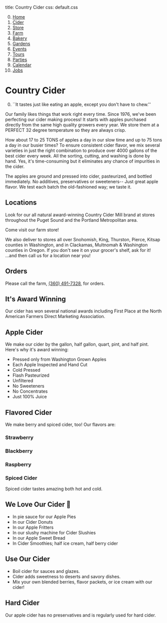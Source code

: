 title: Country Cider
css: default.css

0. [Home](index.html)
1. [Cider](cider.html)
2. [Store](store.html)
3. [Farm](farm.html)
4. [Bakery](bakery.html)
5. [Gardens](gardens.html)
6. [Events](events.html)
7. [Tours](tours.html)
8. [Parties](parties.html)
9. [Calendar](calendar.html)
10. [Jobs](jobs.html)

# Country Cider

0. ``It tastes just like eating an apple, except you don't have to chew.''

Our family likes things that work right every time.
Since 1976, we've been perfecting our cider making process!
It starts with apples purchased directly from the same high quality growers every year.
We store them at a PERFECT 32 degree temperature so they are always crisp.

How about 17 to 25 TONS of apples a day in our slow time and up to 75 tons a day in our busier times?
To ensure consistent cider flavor, we mix several varieties in just the right combination to produce over 4000 gallons of the best cider every week.
All the sorting, cutting, and washing is done by hand.
Yes, it's time-consuming but it eliminates any chance of impurities in the cider.

The apples are ground and pressed into cider, pasteurized, and bottled immediately.
No additives, preservatives or sweeteners-- Just great apple flavor.
We test each batch the old-fashioned way; we taste it.

## Locations

Look for our all natural award-winning Country Cider Mill brand at stores throughout the Puget Sound and the Portland Metropolitan area.

Come visit our farm store!

We also deliver to stores all over Snohomish, King, Thurston, Pierce, Kitsap counties in Washington, and in Clackamas, Multnomah & Washington counties in Oregon.
If you don't see it on your grocer's shelf, ask for it!
...and then call us for a location near you!

## Orders

Please call the farm, [(360) 491-7328](tel:+1-360-491-7328), for orders.

## It's Award Winning

Our cider has won several national awards including First Place at the North American Farmers Direct Marketing Association.

## Apple Cider

We make our cider by the gallon, half gallon, quart, pint, and half pint.
Here's why it's award winning:

- Pressed only from Washington Grown Apples
- Each Apple Inspected and Hand Cut
- Cold Pressed
- Flash Pasteurized
- Unfiltered
- No Sweeteners
- No Concentrates
- Just 100% Juice

## Flavored Cider

We make berry and spiced cider, too!  Our flavors are:

### Strawberry

### Blackberry

### Raspberry

### Spiced Cider

Spiced cider tastes amazing both hot and cold.

## We Love Our Cider 🥰

- In pie sauce for our Apple Pies
- In our Cider Donuts
- In our Apple Fritters
- In our slushy machine for Cider Slushies
- In our Apple Sweet Bread
- In Cider Smoothies; half ice cream, half berry cider

## Use Our Cider

- Boil cider for sauces and glazes.
- Cider adds sweetness to deserts and savory dishes.
- Mix your own blended berries, flavor packets, or ice cream with our cider!

## Hard Cider

Our apple cider has no preservatives and is regularly used for hard cider.

